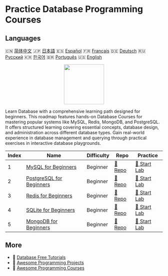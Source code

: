 # Practice Database Programming Courses

## Languages

🇨🇳 [简体中文](README_zh.md) 🇯🇵 [日本語](README_ja.md) 🇪🇸 [Español](README_es.md) 🇫🇷 [Français](README_fr.md) 🇩🇪 [Deutsch](README_de.md) 🇷🇺 [Русский](README_ru.md) 🇰🇷 [한국어](README_ko.md) 🇧🇷 [Português](README_pt.md) 🇺🇸 [English](README.md) 

<div align="center">
<img width="128px" src="https://file.labex.io/path/S2s0kYPxCISr.png">
</div>

Learn Database with a comprehensive learning path designed for beginners. This roadmap features hands-on Database Courses for mastering popular systems like MySQL, Redis, MongoDB, and PostgreSQL. It offers structured learning covering essential concepts, database design, and administration across different database types. Gain real-world experience in database management and querying through practical exercises in interactive database playgrounds.

|   Index | Name                                                                          | Difficulty   | Repo                                                              | Practice                                                          |
|---------|-------------------------------------------------------------------------------|--------------|-------------------------------------------------------------------|-------------------------------------------------------------------|
|       1 | [MySQL for Beginners](https://labex.io/courses/mysql-for-beginners)           | Beginner     | [🔗 Repo](https://github.com/labex-labs/mysql-for-beginners)      | [🚀 Start Lab](https://labex.io/courses/mysql-for-beginners)      |
|       2 | [PostgreSQL for Beginners](https://labex.io/courses/postgresql-for-beginners) | Beginner     | [🔗 Repo](https://github.com/labex-labs/postgresql-for-beginners) | [🚀 Start Lab](https://labex.io/courses/postgresql-for-beginners) |
|       3 | [Redis for Beginners](https://labex.io/courses/redis-for-beginners)           | Beginner     | [🔗 Repo](https://github.com/labex-labs/redis-for-beginners)      | [🚀 Start Lab](https://labex.io/courses/redis-for-beginners)      |
|       4 | [SQLite for Beginners](https://labex.io/courses/sqlite-for-beginners)         | Beginner     | [🔗 Repo](https://github.com/labex-labs/sqlite-for-beginners)     | [🚀 Start Lab](https://labex.io/courses/sqlite-for-beginners)     |
|       5 | [MongoDB for Beginners](https://labex.io/courses/mongodb-for-beginners)       | Beginner     | [🔗 Repo](https://github.com/labex-labs/mongodb-for-beginners)    | [🚀 Start Lab](https://labex.io/courses/mongodb-for-beginners)    |

## More

- 🔗 [Database Free Tutorials](https://github.com/labex-labs/database-free-tutorials)
- 🔗 [Awesome Programming Projects](https://github.com/labex-labs/awesome-programming-projects)
- 🔗 [Awesome Programming Courses](https://github.com/labex-labs/awesome-programming-courses)

